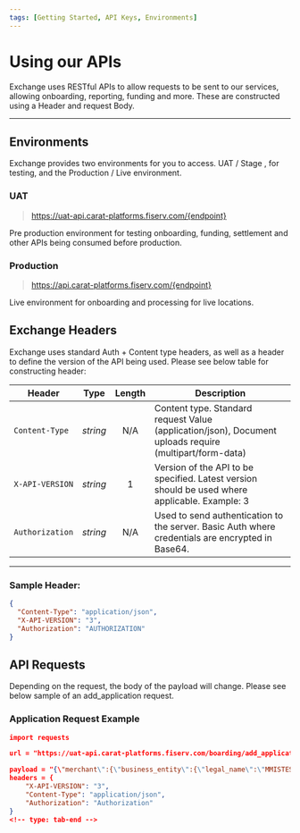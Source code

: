 ```yaml
---
tags: [Getting Started, API Keys, Environments]
---
```


# Using our APIs

Exchange uses RESTful APIs to allow requests to be sent to our services, allowing onboarding, reporting, funding and more. These are constructed using a Header and request Body.

---
## Environments

Exchange provides two environments for you to access. UAT / Stage , for testing, and the Production / Live environment.

### UAT
<!-- theme: info -->
> https://uat-api.carat-platforms.fiserv.com/{endpoint}

Pre production environment for testing onboarding, funding, settlement and other APIs being consumed before production.

### Production
<!-- theme: info -->
> https://api.carat-platforms.fiserv.com/{endpoint}

Live environment for onboarding and processing for live locations.
## Exchange Headers

Exchange uses standard Auth + Content type headers, as well as a header to define the version of the API being used. Please see below table for constructing header:

<!--
type: tab
titles: API Headers, Example
-->
| Header | Type | Length | Description |
| -------- | :--: | :------------: | ------------------ |
| `Content-Type` | *string* | N/A |  Content type. Standard request Value (application/json), Document uploads require (multipart/form-data) |
| `X-API-VERSION` | *string* | 1 | Version of the API to be specified. Latest version should be used where applicable. Example: 3 |
| `Authorization` | *string* | N/A | Used to send authentication to the server. Basic Auth where credentials are encrypted in Base64. |

---

<!-- type: tab -->

### Sample Header:

```json
{
  "Content-Type": "application/json",
  "X-API-VERSION": "3",
  "Authorization": "AUTHORIZATION"
}
```

<!-- type: tab-end -->

## API Requests

Depending on the request, the body of the payload will change. Please see below sample of an add_application request.

### Application Request Example

```json
import requests

url = "https://uat-api.carat-platforms.fiserv.com/boarding/add_application"

payload = "{\"merchant\":{\"business_entity\":{\"legal_name\":\"MMISTEST Legal Name\",\"ownership_entity_type\":\"L\",\"foreign_entity\":\"0\",\"irs_filing_name\":\"MMISTEST IRS Name\",\"irs_status\":\"N\",\"tin_type\":\"2\",\"int_tax_exempt_flag\":\"1\",\"business_tin_ssn_number\":\"666989898\",\"mcc_code\":\"5733\",\"business_category\":\"E\",\"foundation_date\":\"2020-01-01\",\"date_incorporated\":\"2020-01-01\",\"incorp_state\":\"CA\"},\"owners\":[{\"owner_first_name\":\"Jane\",\"owner_surname\":\"Doe\",\"contact_dob\":\"1980-01-01\",\"owner_nationality\":\"840\",\"owner_position\":\"CEO\",\"owner_phone_code\":\"US|1\",\"owner_phone_no\":\"3339898989\",\"owner_date_started\":\"2020-03-31\",\"owner_email\":\"email@domain.com\",\"owner_tin_ssn_number\":\"666989898\",\"is_main_principal\":\"1\",\"ownership_perc\":\"100\",\"contacts\":[{\"zip_code\":\"12345\",\"street_line_1\":\"Sample street 1\",\"city\":\"Sample City\",\"county_code\":\"CA\",\"country_code\":\"840\"}]}],\"registration_address\":{\"zip_code\":\"12345\",\"street_line_1\":\"Sample street 1\",\"city\":\"Sample City\",\"county_code\":\"CA\",\"country_code\":\"840\"},\"offer_package\":{\"package_external_id\":\"OPK01-AB8823-0F2E9-8823J-CC924-C7D40-BCB28\"},\"acquiring_offer\":{\"transaction_pricing_external_id\":\"TP123-8823J-A5ABB-AB8823-65923-34A33-BCB28\"},\"merchant_sub_group\":{\"group_name\":\"Subgroup\"}}}"
headers = {
	"X-API-VERSION": "3",
	"Content-Type": "application/json",
	"Authorization": "Authorization"
}
<!-- type: tab-end -->



